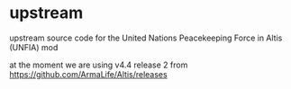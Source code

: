 # upstream
upstream source code for the United Nations Peacekeeping Force in Altis (UNFIA) mod

at the moment we are using v4.4 release 2 from https://github.com/ArmaLife/Altis/releases
